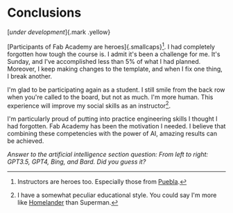 # Conclusions
[*under development*]{.mark .yellow}

[Participants of Fab Academy are heroes]{.smallcaps}[^901]. I had completely forgotten how tough the course is. I admit it's been a challenge for me. It's Sunday, and I've accomplished less than 5% of what I had planned. Moreover, I keep making changes to the template, and when I fix one thing, I break another.

[^901]: Instructors are heroes too. Especially those from [Puebla](https://fabacademy.org/2024/labs/puebla/).

I'm glad to be participating again as a student. I still smile from the back row when you're called to the board, but not as much. I'm more human. This experience will improve my social skills as an instructor[^902].

I'm particularly proud of putting into practice engineering skills I thought I had forgotten. Fab Academy has been the motivation I needed. I believe that combining these competencies with the power of AI, amazing results can be achieved.

[^902]: I have a somewhat peculiar educational style. You could say I'm more like [Homelander](https://en.wikipedia.org/wiki/Homelander) than Superman.

*Answer to the artificial intelligence section question: From left to right: GPT3.5, GPT4, Bing, and Bard. Did you guess it?*

